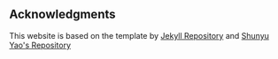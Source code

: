 ## Acknowledgments
This website is based on the template by [Jekyll Repository](https://github.com/jekyll/jekyll) and [Shunyu Yao's Repository](https://github.com/ysymyth/ysymyth.github.io)
